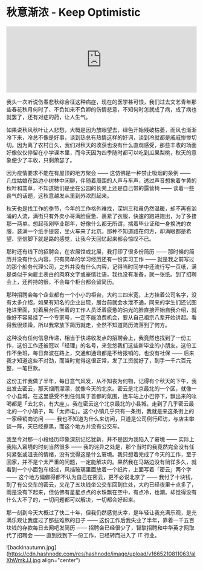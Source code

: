 # 秋意渐浓 - Keep Optimistic

<iframe allow="autoplay *; encrypted-media *; fullscreen *; clipboard-write" frameborder="0" height="175" style="width:100%;max-width:660px;overflow:hidden;background:transparent;" sandbox="allow-forms allow-popups allow-same-origin allow-scripts allow-storage-access-by-user-activation allow-top-navigation-by-user-activation" src="https://embed.podcasts.apple.com/cn/podcast/%E6%82%B2%E7%A7%8B%E7%BB%BC%E5%90%88%E5%BE%81%E7%9A%84%E6%8B%89%E6%89%AF%E4%B8%8E%E8%87%AA%E6%B4%BD/id1594155052?i=1000581562418"></iframe>

我头一次听说伤春悲秋综合征这种病症，现在的医学甚可恨，我们过去文艺青年那些春花秋月何时了、不负如来不负卿的伤情悲意，不知何时怎就成了病，成了病也就罢了，还有对症的药，让人生气。

如果说秋风秋叶让人悲愁，大概是因为放眼望去，绿色开始残破枯萎，而风也渐渐冷下来，冷总不像是好事，谈到热总有热情这样的好词，谈到冷就都是戚戚惨惨切切。因为离了农村日久，我们对秋天的收获也没有什么直观感受，那些丰收的场面好像仅仅停留在小学课本里，而今天因为四季随时都可以吃到瓜果梨桃，秋天的意象便少了丰收，只剩萧瑟了。

因为疫情要求不能在有屋顶的地方聚会 —— 这仿佛是一种禁止吸烟的条例 —— 几位姑娘在路边小树林中闲聊，伴随着周围的人声与车声，透过声音想象着乍黄的秋叶和蒿草，不知道她们是坐在公园的长凳上还是自己带的露营椅 —— 谈着一些丧气的话题，这秋意越发从里到外浓烈起来。

秋天也是找工作的季节，今年的工作格外难找，深圳三和虽仍然温暖，却不再有汹涌的人流，满街只有外卖小哥满脸疲惫、裹紧了衣服，快速的跑进跑出，为了多接那一两单。想起我刚毕业那年，好像什么都无所谓，揣着毕业证和一身换洗的衣服，装满一个纸手提袋，坐火车来了北京。那种不知道路在何方，却满眼都是希望、坚信脚下就是路的感觉，让我今天回忆起来都会惊叹不已。

那时还有线下的招聘会，在农展馆或北展，我打印了很多份简历 —— 那时候的简历并没有什么内容，只有简单的学习经历还有一份实习工作 —— 就是我之前写过的那个船务代理公司，之外并没有什么内容，记得当时同学中还流行写一页纸，满是类似于向雇主表白的肉麻文字或豪情壮语，我也没有准备，就一张纸。到了招聘会上，还矜持的很，不会每个柜台都会留简历。

那种招聘会每个企业都有一个小小的柜台，大约三四米宽，上方挂着公司名字，没有太多介绍，如果有知名的企业出现，展台前就会水泄不通，同来的学生们还试图抢进里面，对着展台后坐着的工作人员泛着疲惫的油光的脸直接开始自我介绍，就像好不容易挂了一个专家号，一定不能浪费机会，要从自己祖宗八辈开始讲起。看得我很烦躁，所以我常放下简历就走，全然不知道简历流落到了何方。

这种没有任何信息传递，相当于快递收发点的招聘会上，我竟然也找到了一份工作，这份工作还被冠以「经理」的名号，来忽悠我们这些新毕业的小朋友。这份工作不坐班，每日奔波在路上，交通和通讯都是不给报销的，也没有社保 —— 后来我才知道这些不对劲，而当时觉得这很正常，发了工资就好了，到手一千六百元整，一笔巨款。

这份工作我做了半年，每日意气风发，从不知丧为何物，记得有个秋天的下午，我出发去密云，那天烟雨濛濛，就像今天的北京。密云是北京最北的一个区，就像一个小县城，在这里感受不到任何属于首都的氛围，连车站上小巴停下，飘出来的吆喝都是「去北京，有大座」。我在密云这个北京最北的小县城，走到了几乎密云最北的一个小镇子，叫「太师屯」。这个小镇几乎只有一条街，我就是来这条街上的一家经销商访问 —— 我也不知道为什么来访问，只道是公司例行拜访，与店主攀谈一阵，天已经擦黑，而这个地方并没有公交车。

我至今对那一小段经历印象深刻记忆犹新，并不是因为我陷入了窘境 —— 实际上我陷入窘境的时刻当然很多 —— 我的诧异之处是，那个当时的我竟然完全没有任何紧张或沮丧的情绪，没有觉得这是什么窘境。我只想着完成了今天的工作，至于回家，并不是个太严重的问题，一定能解决的。果然我在马路边没有徜徉多久，就看到一个小面包车经过，风挡玻璃里面放着一个纸片，上面写着「密云」两个字 —— 这个地方偏僻得都不认为自己在密云，更不必说北京了 —— 我付了十块钱，到了有公交车的密云，又花了五块钱坐公交车回到住处，大约已经夜里十点多了，雨是没有下起来，但仿佛有星星点点的水珠飘在空中，有点冷，也潮。却觉得没有什么大不了的，一切问题都可以解决，一切都会好起来。

那一刻到今天大概过了快二十年，但我仍然感觉庆幸，是年轻让我充满乐观，是充满乐观让我度过了那些难熬的日子 —— 这份工作后我失业了半年，靠着一千五百块钱的存款每日去网吧发简历 —— 招聘会已经很少了，智联招聘和中华英才网取代了招聘会 —— 直到找到下一份工作，已经转而进入了 IT 行业。


![backinautumn.jpg](https://cdn.hashnode.com/res/hashnode/image/upload/v1665210811063/aIXhWmkJJ.jpg align="center")

